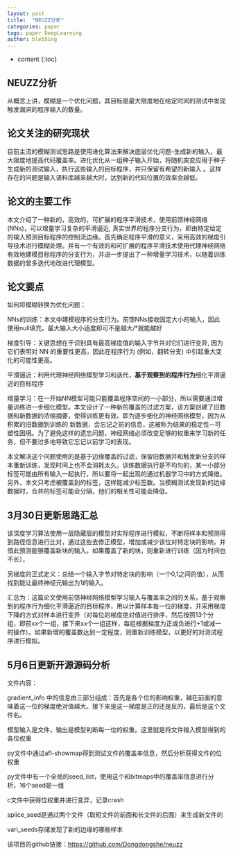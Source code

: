 ```yaml
---
layout: post
title:  "NEUZZ分析"
categories: paper
tags: paper DeepLearning
author: ble55ing
---
```


* content
{:toc}
## NEUZZ分析

从概念上讲，模糊是一个优化问题，其目标是最大限度地在给定时间的测试中发现触发漏洞的程序输入的数量。 

## 论文关注的研究现状

目前主流的模糊测试思路是使用进化算法来解决底层优化问题-生成新的输入，最大限度地提高代码覆盖率。进化优化从一组种子输入开始，将随机突变应用于种子生成新的测试输入，执行这些输入的目标程序，并只保留有希望的新输入 。这样存在的问题是输入语料库越来越大时，达到新的代码位置的效率会越低。 

## 论文的主要工作

本文介绍了一种新的，高效的，可扩展的程序平滑技术，使用前馈神经网络 (NNs)，可以增量学习复杂的平滑逼近, 真实世界的程序分支行为，即由特定给定的输入预测目标程序的控制流边缘。首先确定程序平滑的意义，采用高效的梯度引导技术进行模糊处理。并有一个有效的和可扩展的程序平滑技术使用代理神经网络有效地建模目标程序的分支行为，并进一步提出了一种增量学习技术，以随着训练数据的曾多迭代地改进代理模型。 

## 论文要点

如何将模糊转换为优化问题：

 NNs的训练：本文中建模程序的分支行为。前馈NNs接收固定大小的输入，因此使用null填充。最大输入大小适度即可不是越大/*就能越好

梯度引导：关键思想在于识别具有最高梯度值的输入字节并对它们进行变异, 因为它们表明对 NN 的重要性更高，因此在程序行为 (例如，翻转分支) 中引起重大变化的可能性更高。

平滑逼近：利用代理神经网络模型学习和迭代，**基于观察到的程序行为**细化平滑逼近的目标程序

增量学习：在一开始NN模型可能只能覆盖程序空间的一小部分，所以需要通过增量训练进一步细化模型。本文设计了一种新的覆盖的过滤方案，该方案创建了旧数据和新数据的浓缩摘要，使得训练更有效。即为逐步细化的神经网络模型，因为从积累的旧数据到训练的 新数据，会忘记之前的信息，这被称为结果的稳定性--可塑性困境。为了避免这样的遗忘问题，神经网络必须改变足够的权重来学习新的任务，但不要过多地导致它忘记以前学习的表现。

本文解决这个问题使用的是基于边缘覆盖的过滤，保留旧数据并和触发新分支的样本重新训练，发现时间上也不会消耗太久。训练数据执行是不均匀的，某一小部分标签可能由所有输入一起执行，所以要将一起出现的通过机器学习中的方式降维。另外，本文只考虑被覆盖到的标签，这样能减少标签数。当模糊测试发现新的边缘数据时，合并的标签可能会分隔，他们的相关性可能会降低。

## 3月30日更新思路汇总

该深度学习算法使用一层隐藏层的模型对实际程序进行模拟，不断将样本和预测得到路径信息进行比对，通过这些去修正模型，增加或减少该位对特定块的影响，并借此预测能够覆盖新块的输入。如果覆盖了新的块，则重新进行训练（因为时间也不长），

另梯度的正式定义：总结一个输入字节对特定块的影响（一个0,1之间的值），从而找到能让最终神经元输出为1的输入。

汇总为：这篇论文使用前馈神经网络模型学习输入与覆盖率之间的关系，基于观察到的程序行为细化平滑逼近的目标程序，用以计算样本每一位的梯度，并采用梯度下降的方式对样本进行变异（对每位的梯度绝对值进行排序，然后按照13个分组，即前xx个一组，接下来xx个一组这样，每组根据梯度为正或负进行+1或减一的操作）。如果新增的覆盖数达到一定程度，则重新训练模型，以更好的对测试程序进行模拟。

## 5月6日更新开源源码分析

文件内容：

gradient_info 中的信息由三部分组成：首先是各个位的影响权重，越在前面的意味着这一位的梯度绝对值越大。接下来是这一梯度是正的还是反的，最后是这个文件名。

模型输入是文件，输出是模型判断每一位的权重。这里就是将文件输入模型得到的各位权重

py文件中通过afl-showmap得到测试文件的覆盖率信息，然后分析获得文件的位权重

py文件中有一个全局的seed_list，使用这个和bitmaps中的覆盖率信息进行分析，16个seed是一组

c文件中获得位权重并进行变异，记录crash

splice_seed是通过两个文件（取短文件的前面和长文件的后面）来生成新文件的

vari_seeds存储发现了新的边缘的哪些样本



该项目的github链接：https://github.com/Dongdongshe/neuzz 

